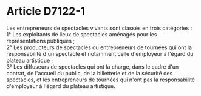 # Article D7122-1

  
Les entrepreneurs de spectacles vivants sont classés en trois catégories :   
1° Les exploitants de lieux de spectacles aménagés pour les représentations publiques ;   
2° Les producteurs de spectacles ou entrepreneurs de tournées qui ont la responsabilité d'un spectacle et notamment celle d'employeur à l'égard du plateau artistique ;   
3° Les diffuseurs de spectacles qui ont la charge, dans le cadre d'un contrat, de l'accueil du public, de la billetterie et de la sécurité des spectacles, et les entrepreneurs de tournées qui n'ont pas la responsabilité d'employeur à l'égard du plateau artistique.